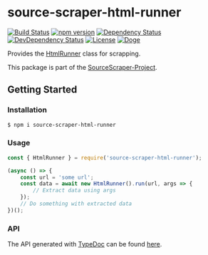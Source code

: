 # source-scraper-html-runner

[![Build Status](https://travis-ci.org/OpenByteDev/SourceScraper.svg?branch=master)](https://travis-ci.org/OpenByteDev/SourceScraper)
[![npm version](https://badge.fury.io/js/source-scraper-html-runner.svg)](https://www.npmjs.com/package/source-scraper-html-runner)
[![Dependency Status](https://david-dm.org/OpenByteDev/SourceScraper/status.svg?path=packages%2Fsource-scraper-html-runner)](https://david-dm.org/OpenByteDev/SourceScraper?path=packages%2Fsource-scraper-html-runner)
[![DevDependency Status](https://david-dm.org/OpenByteDev/SourceScraper/dev-status.svg?path=packages%2Fsource-scraper-html-runner)](https://david-dm.org/OpenByteDev/SourceScraper?path=packages%2Fsource-scraper-html-runner&type=dev)
[![License](https://img.shields.io/github/license/mashape/apistatus.svg)](https://opensource.org/licenses/MIT)
[![Doge](https://img.shields.io/badge/doge-wow-yellow.svg)]()

Provides the [HtmlRunner](https://openbytedev.github.io/SourceScraper/packages/source-scraper-html-runner/docs/classes/htmlrunner.html) class for scrapping.

This package is part of the [SourceScraper-Project](https://github.com/OpenByteDev/SourceScraper).


## Getting Started
### Installation
```bash
$ npm i source-scraper-html-runner
```


### Usage

```js
const { HtmlRunner } = require('source-scraper-html-runner');

(async () => {
    const url = 'some url';
    const data = await new HtmlRunner().run(url, args => {
        // Extract data using args
    });
    // Do something with extracted data
})();
```


### API
The API generated with [TypeDoc](http://typedoc.org/) can be found [here](https://openbytedev.github.io/SourceScraper/packages/source-scraper-html-runner/docs/).
